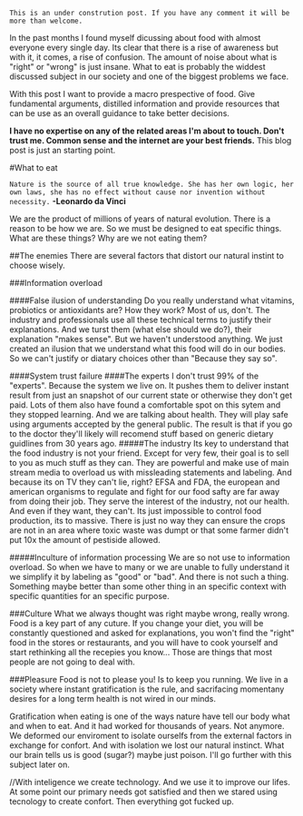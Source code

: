 `This is an under constrution post. If you have any comment it will be more than welcome.`

In the past months I found myself dicussing  about food with almost everyone every single day. Its clear that there is a rise of awareness but with it, it comes, a rise of confusion. The amount of noise about what is "right" or "wrong" is just insane. What to eat is probably the widdest discussed subject in our society and one of the biggest problems we face.

With this post I want to provide a macro prespective of food. Give fundamental arguments, distilled information and  provide resources that can be use as an overall guidance to take better decisions.

**I have no expertise on any of the related areas I'm about to touch. Don't trust me. Common sense and the internet are your best friends.** This blog post is just an starting point.

#What to eat

`Nature is the source of all true knowledge. She has her own logic, her own laws, she has no effect without cause nor invention without necessity.`
**-Leonardo da Vinci**

We are the product of millions of years of natural evolution. There is a reason to be how we are. So we must be designed to eat specific things. What are these things? Why are we not eating them?

##The enemies
There are several factors that distort our natural instint to choose wisely.

###Information overload

####False  ilusion of understanding
Do you really understand what  vitamins, probiotics or antioxidants are? How they work? Most of us, don't. The industry and professionals use all these technical terms to justify their explanations. And we turst them (what else should we do?), their explanation "makes sense".  But we haven't understood anything. We just created an ilusion that we understand what this food will do in our bodies. So we can't justify or diatary choices other than "Because they say so".

####System trust failure
####The experts
I don't trust 99% of the "experts". Because the system we live on. It pushes them to deliver instant result from just an snapshot of our current state or otherwise they don't get paid. Lots of them also have found a comfortable spot on this sytem and they stopped learning. And we are talking about health. They will play safe using arguments accepted by the general public. 
The result is that if you go to the doctor they'll likely will recomend stuff based on generic dietary guidlines from 30 years ago.
#####The industry
Its key to understand that the food industry is not your friend. Except for very few, their goal is to sell to you as much stuff as they can. 
They are powerful and make use of main stream media to overload us with missleading statements and labeling.  And because its on TV they can't lie, right? 
EFSA and FDA, the european and american organisms to regulate and fight for our food safty are far away from doing their job. They serve the interest of the industry, not our health. And even if they want, they can't. Its just impossible to control food production, its to massive. There is just no way they can ensure the crops are not in an area where toxic waste was dumpt or that some farmer didn't put 10x the amount of pestiside allowed.

#####Inculture of information processing
We are so not use to information overload. So when we have to many or we are unable to fully understand it we simplify it by labeling as "good" or "bad". And there is not such a thing.  Something maybe better than some other thing in an specific context with specific quantities for an specific purpose. 

###Culture
What we always thought was right maybe wrong, really wrong. Food is a key part of any cuture. If you change your diet, you will be constantly questioned and asked for explanations, you won't find the "right" food in the stores or restaurants,  and you will have to cook yourself and start rethinking all the recepies you know...
Those are things that most people are not going to deal with.

###Pleasure
Food is not to please you! Is to keep you running.
We live in a society where instant gratification is the rule, and sacrifacing momentany desires for a long term health is not wired in our minds.

Gratification when eating is one of the ways nature have tell our body what and when to eat. And it had worked for thousands of years. Not anymore. We deformed our enviroment to isolate ourselfs from the external factors in exchange for confort. And with isolation we lost our natural instinct. What our brain tells us is good  (sugar?) maybe just poison. I'll go further with this subject later on.

//With inteligence we create technology. And we use it to improve our lifes. At some point our primary needs got satisfied and then we stared using tecnology to create confort. Then everything got fucked up.


